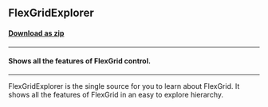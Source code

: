 ## FlexGridExplorer
#### [Download as zip](https://minhaskamal.github.io/DownGit/#/home?url=https://github.com/GrapeCity/ComponentOne-WinForms-Samples/tree/master/Core\FlexGrid\CS\FlexGridExplorer)
____
#### Shows all the features of FlexGrid control.
____
FlexGridExplorer is the single source for you to learn about FlexGrid.
It shows all the features of FlexGrid in an easy to explore hierarchy.
